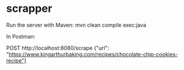 # scrapper

Run the server with Maven:
mvn clean compile exec:java

In Postman: 

POST http://localhost:8080/scrape
{"url": "https://www.kingarthurbaking.com/recipes/chocolate-chip-cookies-recipe"}
